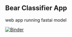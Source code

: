 ## Bear Classifier App

web app running fastai model


[![Binder](https://mybinder.org/badge_logo.svg)](https://mybinder.org/v2/gh/jaskooner/bear-classifier/HEAD?urlpath=%2Fvoila%2Frender%2Fapp_gui.ipynb)

